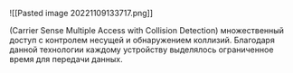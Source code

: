 ![[Pasted image 20221109133717.png]]

(Carrier Sense Multiple Access with Collision Detection) множественный доступ с контролем несущей и обнаружением коллизий. Благодаря данной технологии каждому устройству выделялось ограниченное время для передачи данных.
